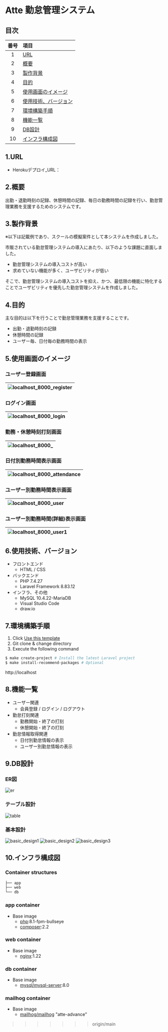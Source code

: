 # Atte 勤怠管理システム

## 目次
|  番号  |  項目  |
| :----: | :--- |
| 1 | [URL](#1url) |
| 2 | [概要](#2概要)|
| 3 | [製作背景](#3製作背景) |
| 4 | [目的](#4目的) |
| 5 | [使用画面のイメージ](#5使用画面のイメージ) |
| 6 | [使用技術、バージョン](#6使用技術バージョン) |
| 7 | [環境構築手順](#7環境構築手順) |
| 8 | [機能一覧](#8機能一覧) |
| 9 | [DB設計](#9db設計) |
| 10 | [インフラ構成図](#10インフラ構成図) |

## 1.URL
* Herokuデプロイ_URL：

## 2.概要
出勤・退勤時刻の記録、休憩時間の記録、毎日の勤務時間の記録を行い、勤怠管理業務を支援するためのシステムです。

## 3.製作背景
※以下は記載例であり、スクールの模擬案件として本システムを作成しました。  
  
市販されている勤怠管理システムの導入にあたり、以下のような課題に直面しました。  
* 勤怠管理システムの導入コストが高い  
* 求めていない機能が多く、ユーザビリティが低い  

そこで、勤怠管理システムの導入コストを抑え、かつ、最低限の機能に特化することでユーザビリティを優先した勤怠管理システムを作成しました。

## 4.目的
主な目的は以下を行うことで勤怠管理業務を支援することです。  
* 出勤・退勤時刻の記録  
* 休憩時間の記録  
* ユーザー毎、日付毎の勤務時間の表示  

## 5.使用画面のイメージ
### ユーザー登録画面
|![localhost_8000_register](https://user-images.githubusercontent.com/96828647/174489283-159afd54-a755-412b-91ae-f99940a6b3cf.png)|
| ---- |
### ログイン画面
|![localhost_8000_login](https://user-images.githubusercontent.com/96828647/174489291-c429b596-0b74-40b8-8c03-99e52010c1e0.png)|
| ---- |
### 勤務・休憩時刻打刻画面
|![localhost_8000_](https://user-images.githubusercontent.com/96828647/174489302-3b0376a8-2d79-4e68-adf5-287683bd4eb1.png)|
| ---- |
### 日付別勤務時間表示画面
|![localhost_8000_attendance](https://user-images.githubusercontent.com/96828647/174489308-139d2b0c-25ec-44ca-9ab3-ba34f0d70259.png)|
| ---- |

### ユーザー別勤務時間表示画面
|![localhost_8000_user](https://user-images.githubusercontent.com/96828647/179729892-6e3672d7-0008-4afa-92ea-56c8d01c8e46.png)|
| ---- |

### ユーザー別勤務時間(詳細)表示画面
|![localhost_8000_user1](https://user-images.githubusercontent.com/96828647/179730609-6736a449-4efd-4370-ada0-846d6e84044d.png)|
| ---- |


## 6.使用技術、バージョン
* フロントエンド
  + HTML / CSS
* バックエンド
  + PHP 7.4.27
  + Laravel Framework 8.83.12
* インフラ、その他
  + MySQL 10.4.22-MariaDB
  + Visual Studio Code
  + draw.io

## 7.環境構築手順
1. Click [Use this template](https://github.com/ucan-lab/docker-laravel/generate)
2. Git clone & change directory
3. Execute the following command

```bash
$ make create-project # Install the latest Laravel project
$ make install-recommend-packages # Optional
```

http://localhost

## 8.機能一覧
* ユーザー関連
  + 会員登録 / ログイン / ログアウト
* 勤怠打刻関連
  + 勤務開始・終了の打刻
  + 休憩開始・終了の打刻
* 勤怠情報取得関連
  + 日付別勤怠情報の表示 
  + ユーザー別勤怠情報の表示

## 9.DB設計
### ER図
![er](https://user-images.githubusercontent.com/96828647/174491845-6d5a7ff3-fc19-4884-a5dc-5bc4d0397972.png)

### テーブル設計
![table](https://user-images.githubusercontent.com/96828647/174491848-deb58469-56df-4c75-8de3-eee863537bce.png)

### 基本設計 
![basic_design1](https://user-images.githubusercontent.com/96828647/179731935-672d6bd0-01a1-4e9b-9310-c1c7f24994b5.png)
![basic_design2](https://user-images.githubusercontent.com/96828647/179732041-5510b1a5-d3c8-4406-a505-5b99823353cf.png)
![basic_design3](https://user-images.githubusercontent.com/96828647/179732118-304fd579-bf6e-4be1-97b2-98bebda91259.png)

## 10.インフラ構成図
### Container structures

```bash
├── app
├── web
└── db
```

### app container

- Base image
  - [php](https://hub.docker.com/_/php):8.1-fpm-bullseye
  - [composer](https://hub.docker.com/_/composer):2.2

### web container

- Base image
  - [nginx](https://hub.docker.com/_/nginx):1.22

### db container

- Base image
  - [mysql/mysql-server](https://hub.docker.com/r/mysql/mysql-server):8.0

### mailhog container

- Base image
  - [mailhog/mailhog](https://hub.docker.com/r/mailhog/mailhog)
"atte-advance" 
>>>>>>> origin/main
